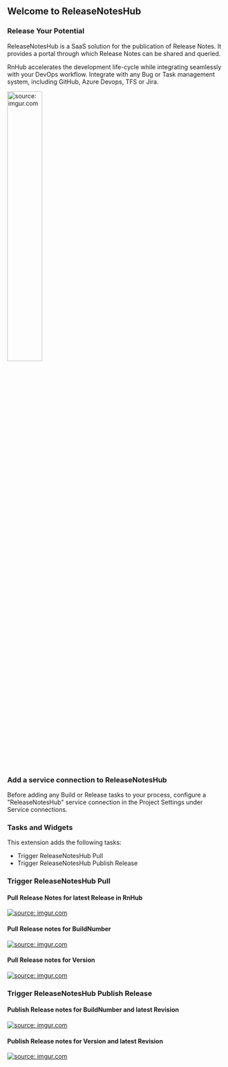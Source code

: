 ## Welcome to ReleaseNotesHub
### Release Your Potential
ReleaseNotesHub is a SaaS solution for the publication of Release Notes.
It provides a portal through which Release Notes can be shared and queried.

RnHub accelerates the development life-cycle while integrating seamlessly with your DevOps workflow.
Integrate with any Bug or Task management system, including GitHub, Azure Devops, TFS or Jira.

<a  href="https://imgur.com/lgLUA41"><img  src="https://i.imgur.com/lgLUA41.gif"  width="40%"  height="40%"  title="source: imgur.com"  /></a>

### Add a service connection to ReleaseNotesHub
Before adding any Build or Release tasks to your process, configure a "ReleaseNotesHub" service connection in the Project Settings under Service connections.

### Tasks and Widgets
This extension adds the following tasks:
- Trigger ReleaseNotesHub Pull
- Trigger ReleaseNotesHub Publish Release

### Trigger ReleaseNotesHub Pull
#### Pull Release Notes for latest Release in RnHub
<a href="https://imgur.com/vlv19Tm"><img src="https://i.imgur.com/vlv19Tm.png" title="source: imgur.com" /></a>

#### Pull Release notes for BuildNumber
<a href="https://imgur.com/fs0KVY7"><img src="https://i.imgur.com/fs0KVY7.png" title="source: imgur.com" /></a>

#### Pull Release notes for Version
<a href="https://imgur.com/ccNelmM"><img src="https://i.imgur.com/ccNelmM.png" title="source: imgur.com" /></a>

### Trigger ReleaseNotesHub Publish Release
#### Publish Release notes for BuildNumber and latest Revision
<a href="https://imgur.com/haLiuc6"><img src="https://i.imgur.com/haLiuc6.png" title="source: imgur.com" /></a>

#### Publish Release notes for Version and latest Revision
<a href="https://imgur.com/YZt39yq"><img src="https://i.imgur.com/YZt39yq.png" title="source: imgur.com" /></a>